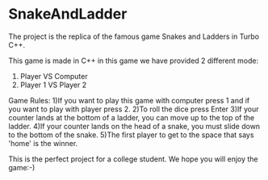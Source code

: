 # SnakeAndLadder
The project is the replica of the famous game Snakes and Ladders in Turbo C++. 

This game is made in C++ in this game we have provided 2 different mode:
1) Player VS Computer
2) Player 1 VS Player 2

Game Rules:
1)If you want to play this game with computer press 1 and if you want to play with player press 2.
2)To roll the dice press Enter
3)If your counter lands at the bottom of a ladder, you can move up to the top of the ladder.
4)If your counter lands on the head of a snake, you must slide down to the bottom of the snake.
5)The first player to get to the space that says 'home' is the winner.


This is the perfect project for a college student. We hope you will enjoy the game:-)
